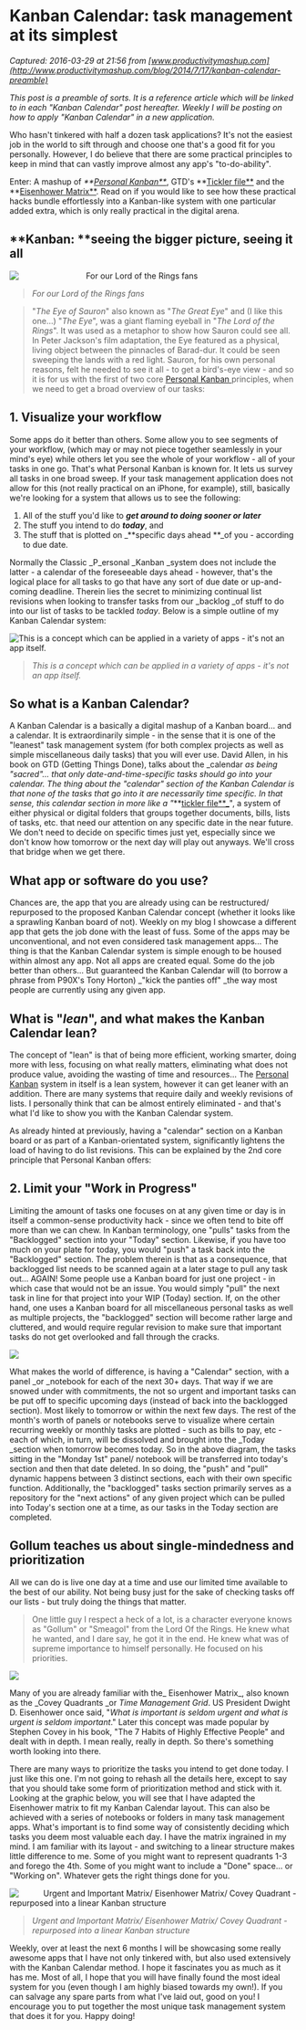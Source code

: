 # Kanban Calendar: task management at its simplest

_Captured: 2016-03-29 at 21:56 from [www.productivitymashup.com](http://www.productivitymashup.com/blog/2014/7/17/kanban-calendar-preamble)_

_This post is a preamble of sorts. It is a reference article which will be linked to in each "Kanban Calendar" post hereafter. Weekly I will be posting on how to apply "Kanban Calendar" in a new application._

Who hasn't tinkered with half a dozen task applications? It's not the easiest job in the world to sift through and choose one that's a good fit for you personally. However, I do believe that there are some practical principles to keep in mind that can vastly improve almost any app's "to-do-ability".

Enter: A mashup of _**[Personal Kanban**](http://www.personalkanban.com/pk/personal-kanban-101/#sthash.DPPNVSNd.dpbs)_, GTD's **[Tickler file**](http://www.lifehack.org/articles/productivity/back-to-basics-the-tickler-file.html) and the **[Eisenhower Matrix**](http://blog.sandglaz.com/the-urgent-important-matrix/). Read on if you would like to see how these practical hacks bundle effortlessly into a Kanban-like system with one particular added extra, which is only really practical in the digital arena.

## **Kanban: **seeing the bigger picture, seeing it all

![                              For our Lord of the Rings fans](http://static1.squarespace.com/static/539e3dc6e4b050b5ad585050/t/53c7d5f2e4b02cae8a0777e6/1405605366201/?format=1000w)

> _For our Lord of the Rings fans_

> "_The Eye of Sauron_" also known as "_The Great Eye_" and (I like this one...) "_The Eye_", was a giant flaming eyeball in "_The Lord of the Rings_". It was used as a metaphor to show how Sauron could see all. In Peter Jackson's film adaptation, the Eye featured as a physical, living object between the pinnacles of Barad-dur. It could be seen sweeping the lands with a red light. Sauron, for his own personal reasons, felt he needed to see it all - to get a bird's-eye view - and so it is for us with the first of two core [Personal Kanban ](http://www.personalkanban.com/pk/personal-kanban-101/#sthash.DPPNVSNd.dpbs)principles, when we need to get a broad overview of our tasks: 

## **1.** Visualize your workflow

Some apps do it better than others. Some allow you to see segments of your workflow, (which may or may not piece together seamlessly in your mind's eye) while others let you see the whole of your workflow - all of your tasks in one go. That's what Personal Kanban is known for. It lets us survey all tasks in one broad sweep. If your task management application does not allow for this (not really practical on an iPhone, for example), still, basically we're looking for a system that allows us to see the following:

  1. All of the stuff you'd like to _**get around to doing sooner or later**_
  2. The stuff you intend to do _**today**_, and
  3. The stuff that is plotted on _**specific days ahead **_of you - according to due date.

Normally the Classic _P_ersonal _Kanban _system does not include the latter - a calendar of the foreseeable days ahead - however, that's the logical place for all tasks to go that have any sort of due date or up-and-coming deadline. Therein lies the secret to minimizing continual list revisions when looking to transfer tasks from our _backlog _of stuff to do into our list of tasks to be tackled _today_. Below is a simple outline of my Kanban Calendar system:

![This is a concept which can be applied in a variety of apps - it's not an app itself.](http://static1.squarespace.com/static/539e3dc6e4b050b5ad585050/t/53c7d130e4b0f96e3954e7ea/1405604223086/Kanban+Calendar.jpg?format=1000w)

> _This is a concept which can be applied in a variety of apps - it's not an app itself._

## So what is a **Kanban Calendar**?

A Kanban Calendar is a basically a digital mashup of a Kanban board... and a calendar. It is extraordinarily simple - in the sense that it is one of the "leanest" task management system (for both complex projects as well as simple miscellaneous daily tasks) that you will ever use. David Allen, in his book on GTD (Getting Things Done), talks about the _calendar _as being "sacred"... that only date-and-time-specific tasks should go into your calendar. The thing about the "calendar" section of the Kanban Calendar is that none of the tasks that go into it are necessarily time specific. In that sense, this calendar section in more like a "_**[tickler file**_](http://www.lifehack.org/articles/productivity/back-to-basics-the-tickler-file.html)", a system of either physical or digital folders that groups together documents, bills, lists of tasks, etc. that need our attention on any specific date in the near future. We don't need to decide on specific times just yet, especially since we don't know how tomorrow or the next day will play out anyways. We'll cross that bridge when we get there.

## What app or software do you use?

Chances are, the app that you are already using can be restructured/ repurposed to the proposed Kanban Calendar concept (whether it looks like a sprawling Kanban board of not). Weekly on my blog I showcase a different app that gets the job done with the least of fuss. Some of the apps may be unconventional, and not even considered task management apps... The thing is that the Kanban Calendar system is simple enough to be housed within almost any app. Not all apps are created equal. Some do the job better than others... But guaranteed the Kanban Calendar will (to borrow a phrase from P90X's Tony Horton) _"kick the panties off" _the way most people are currently using any given app.

## What is "_lean_", and what makes the Kanban Calendar lean?

The concept of "lean" is that of being more efficient, working smarter, doing more with less, focusing on what really matters, eliminating what does not produce value, avoiding the wasting of time and resources... The [Personal Kanban](http://www.personalkanban.com/pk/personal-kanban-101/#sthash.DPPNVSNd.jgIMlLJk.dpbs) system in itself is a lean system, however it can get leaner with an addition. There are many systems that require daily and weekly revisions of lists. I personally think that can be almost entirely eliminated - and that's what I'd like to show you with the Kanban Calendar system.

As already hinted at previously, having a "calendar" section on a Kanban board or as part of a Kanban-orientated system, significantly lightens the load of having to do list revisions. This can be explained by the 2nd core principle that Personal Kanban offers:

## **2.** Limit your "Work in Progress"

Limiting the amount of tasks one focuses on at any given time or day is in itself a common-sense productivity hack - since we often tend to bite off more than we can chew. In Kanban terminology, one "pulls" tasks from the "Backlogged" section into your "Today" section. Likewise, if you have too much on your plate for today, you would "push" a task back into the "Backlogged" section. The problem therein is that as a consequence, that backlogged list needs to be scanned again at a later stage to pull any task out... AGAIN! Some people use a Kanban board for just one project - in which case that would not be an issue. You would simply "pull" the next task in line for that project into your WIP (Today) section. If, on the other hand, one uses a Kanban board for all miscellaneous personal tasks as well as multiple projects, the "backlogged" section will become rather large and cluttered, and would require regular revision to make sure that important tasks do not get overlooked and fall through the cracks.

![](http://static1.squarespace.com/static/539e3dc6e4b050b5ad585050/t/53c7fad0e4b0961d57a88395/1405614803858/?format=1000w)

What makes the world of difference, is having a "Calendar" section, with a panel _or _notebook for each of the next 30+ days. That way if we are snowed under with commitments, the not so urgent and important tasks can be put off to specific upcoming days (instead of back into the backlogged section). Most likely to tomorrow or within the next few days. The rest of the month's worth of panels or notebooks serve to visualize where certain recurring weekly or monthly tasks are plotted - such as bills to pay, etc - each of which, in turn, will be dissolved and brought into the _Today _section when tomorrow becomes today. So in the above diagram, the tasks sitting in the "Monday 1st" panel/ notebook will be transferred into today's section and then that date deleted. In so doing, the "push" and "pull" dynamic happens between 3 distinct sections, each with their own specific function. Additionally, the "backlogged" tasks section primarily serves as a repository for the "next actions" of any given project which can be pulled into Today's section one at a time, as our tasks in the Today section are completed.

## Gollum teaches us about single-mindedness and prioritization

All we can do is live one day at a time and use our limited time available to the best of our ability. Not being busy just for the sake of checking tasks off our lists - but truly doing the things that matter.

> One little guy I respect a heck of a lot, is a character everyone knows as "Gollum" or "Smeagol" from the Lord Of the Rings. He knew what he wanted, and I dare say, he got it in the end. He knew what was of supreme importance to himself personally. He focused on his priorities.

![](http://static1.squarespace.com/static/539e3dc6e4b050b5ad585050/t/53c87c98e4b01d2bd00bda26/1405648054255/?format=750w)

Many of you are already familiar with the_ Eisenhower Matrix_, also known as the _Covey Quadrants _or _Time Management Grid_. US President Dwight D. Eisenhower once said, "_What is important is seldom urgent and what is urgent is seldom important_." Later this concept was made popular by Stephen Covey in his book, "The 7 Habits of Highly Effective People" and dealt with in depth. I mean really, really in depth. So there's something worth looking into there.

There are many ways to prioritize the tasks you intend to get done today. I just like this one. I'm not going to rehash all the details here, except to say that you should take some form of prioritization method and stick with it. Looking at the graphic below, you will see that I have adapted the Eisenhower matrix to fit my Kanban Calendar layout. This can also be achieved with a series of notebooks or folders in many task management apps. What's important is to find some way of consistently deciding which tasks you deem most valuable each day. I have the matrix ingrained in my mind. I am familiar with its layout - and switching to a linear structure makes little difference to me. Some of you might want to represent quadrants 1-3 and forego the 4th. Some of you might want to include a "Done" space... or "Working on". Whatever gets the right things done for you.

![           Urgent and Important Matrix/ Eisenhower Matrix/ Covey Quadrant - repurposed into a linear Kanban structure](http://static1.squarespace.com/static/539e3dc6e4b050b5ad585050/t/53c83b85e4b040359074a208/1405631386389/?format=1000w)

> _Urgent and Important Matrix/ Eisenhower Matrix/ Covey Quadrant - repurposed into a linear Kanban structure_

Weekly, over at least the next 6 months I will be showcasing some really awesome apps that I have not only tinkered with, but also used extensively with the Kanban Calendar method. I hope it fascinates you as much as it has me. Most of all, I hope that you will have finally found the most ideal system for you (even though I am highly biased towards my own!). If you can salvage any spare parts from what I've laid out, good on you! I encourage you to put together the most unique task management system that does it for you. Happy doing!

